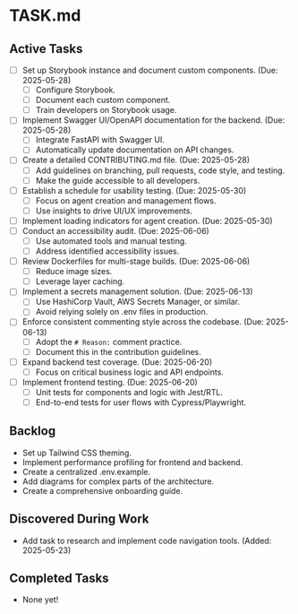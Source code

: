 # TASK.md 
 
 ## Active Tasks 
 
 *   [ ] Set up Storybook instance and document custom components. (Due: 2025-05-28) 
     *   [ ] Configure Storybook. 
     *   [ ] Document each custom component. 
     *   [ ] Train developers on Storybook usage. 
 *   [ ] Implement Swagger UI/OpenAPI documentation for the backend. (Due: 2025-05-28) 
     *   [ ] Integrate FastAPI with Swagger UI. 
     *   [ ] Automatically update documentation on API changes. 
 *   [ ] Create a detailed CONTRIBUTING.md file. (Due: 2025-05-28) 
     *   [ ] Add guidelines on branching, pull requests, code style, and testing. 
     *   [ ] Make the guide accessible to all developers. 
 *   [ ] Establish a schedule for usability testing. (Due: 2025-05-30) 
     *   [ ] Focus on agent creation and management flows. 
     *   [ ] Use insights to drive UI/UX improvements. 
 *   [ ] Implement loading indicators for agent creation. (Due: 2025-05-30) 
 *   [ ] Conduct an accessibility audit. (Due: 2025-06-06) 
     *   [ ] Use automated tools and manual testing. 
     *   [ ] Address identified accessibility issues. 
 *   [ ] Review Dockerfiles for multi-stage builds. (Due: 2025-06-06) 
     *   [ ] Reduce image sizes. 
     *   [ ] Leverage layer caching. 
 *   [ ] Implement a secrets management solution. (Due: 2025-06-13) 
     *   [ ] Use HashiCorp Vault, AWS Secrets Manager, or similar. 
     *   [ ] Avoid relying solely on .env files in production. 
 *   [ ] Enforce consistent commenting style across the codebase. (Due: 2025-06-13) 
     *   [ ] Adopt the `# Reason:` comment practice. 
     *   [ ] Document this in the contribution guidelines. 
 *   [ ] Expand backend test coverage. (Due: 2025-06-20) 
     *   [ ] Focus on critical business logic and API endpoints. 
 *   [ ] Implement frontend testing. (Due: 2025-06-20) 
     *   [ ] Unit tests for components and logic with Jest/RTL. 
     *   [ ] End-to-end tests for user flows with Cypress/Playwright. 
 
 ## Backlog 
 
 *   Set up Tailwind CSS theming. 
 *   Implement performance profiling for frontend and backend. 
 *   Create a centralized .env.example. 
 *   Add diagrams for complex parts of the architecture. 
 *   Create a comprehensive onboarding guide. 
 
 ## Discovered During Work 
 
 *   Add task to research and implement code navigation tools. (Added: 2025-05-23) 
 
 ## Completed Tasks 
 
 *   None yet!
